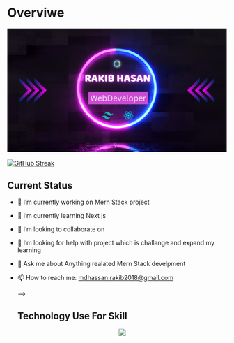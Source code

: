 # Overviwe

![The San Juan Mountains are beautiful!](https://raw.githubusercontent.com/opu3199/opu3199/main/Purple%20and%20Blue%20Neon%20%20Gamer%20%20Youtube%20Banner.png "San Juan Mountains")

[![GitHub Streak](https://github-readme-streak-stats.herokuapp.com?user=opu3199&theme=one-dark-pro&hide_border=true&border_radius=5.1&date_format=M%20j%5B%2C%20Y%5D&exclude_days=Mon)](https://git.io/streak-stats)

## Current Status

- 🔭 I’m currently working on Mern Stack project
- 🌱 I’m currently learning Next js
- 👯 I’m looking to collaborate on
- 🤔 I’m looking for help with project which is challange and expand my learning
- 💬 Ask me about Anything realated Mern Stack develpment
- 📫 How to reach me: mdhassan.rakib2018@gmail.com

  -->
  ## Technology Use For Skill
  <p align="center">
  <a href="https://skillicons.dev">
    <img src="https://skillicons.dev/icons?i=html,css,javascript,react,nodejs,expressjs,mongodb,firebase,github" />
  </a>
</p>
